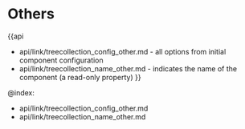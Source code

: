 Others
=======

{{api
- api/link/treecollection_config_other.md - all options from initial component configuration
- api/link/treecollection_name_other.md - indicates the name of the component (a read-only property)
}}

@index:
- api/link/treecollection_config_other.md
- api/link/treecollection_name_other.md


